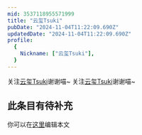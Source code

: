 ```yaml
---
mid: 3537118955571999
title: "云玺Tsuki"
pubDate: "2024-11-04T11:22:09.690Z"
updatedDate: "2024-11-04T11:22:09.690Z"
profile:
  {
    Nickname: ["云玺Tsuki"],
  }
---
```


关注[云玺Tsuki](https://space.bilibili.com/3537118955571999)谢谢喵~ 关注[云玺Tsuki](https://space.bilibili.com/3537118955571999)谢谢喵~

## 此条目有待补充
你可以在[这里](https://github.com/Yuhanawa/VTuber.ICU/edit/master/src/content/v/云玺Tsuki/index.md)编辑本文
